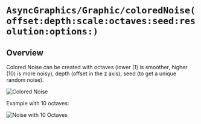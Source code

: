 # ``AsyncGraphics/Graphic/coloredNoise(offset:depth:scale:octaves:seed:resolution:options:)``

## Overview

Colored Noise can be created with octaves (lower (1) is smoother, higher (10) is more noisy), depth (offset in the z axis), seed (to get a unique random noise).

![Colored Noise](http://async.graphics/Images/Visuals/Noise-Colored.png)

Example with 10 octaves:

![Noise with 10 Octaves](http://async.graphics/Images/Visuals/Noise-Colored-Octaves-10.png)
